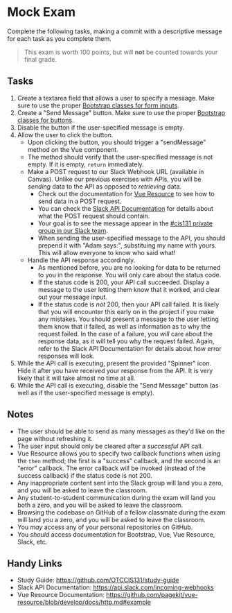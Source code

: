 # Mock Exam

Complete the following tasks, making a commit with a descriptive message for each task as you complete them.

> This exam is worth 100 points, but will **not** be counted towards your final grade.

## Tasks

1. Create a textarea field that allows a user to specify a message. Make sure to use the proper [Bootstrap classes for form inputs](https://getbootstrap.com/docs/3.3/css/#forms).
2. Create a "Send Message" button. Make sure to use the proper [Bootstrap classes for buttons](https://getbootstrap.com/docs/3.3/css/#buttons).
3. Disable the button if the user-specified message is empty.
4. Allow the user to click the button.
    - Upon clicking the button, you should trigger a "sendMessage" method on the Vue component.
    - The method should verify that the user-specified message is not empty. If it is empty, `return` immediately.
    - Make a POST request to our Slack Webhook URL (available in Canvas). Unlike our previous exercises with APIs, you will be *sending* data to the API as opposed to *retrieving* data.
        - Check out the documentation for [Vue Resource](https://github.com/pagekit/vue-resource/blob/develop/docs/http.md#example) to see how to send data in a POST request.
        - You can check the [Slack API Documentation](https://api.slack.com/incoming-webhooks) for details about what the POST request should contain.
        - Your goal is to see the message appear in the [#cis131 private group in our Slack team](https://otccis.slack.com/messages/G5TCCCGBT/).
        - When sending the user-specified message to the API, you should prepend it with "Adam says:", substituing my name with yours. This will allow everyone to know who said what!
    - Handle the API response accordingly.
        - As mentioned before, you are no looking for data to be returned to you in the response. You will only care about the status code.
        - If the status code is 200, your API call succeeded. Display a message to the user letting them know that it worked, and clear out your message input.
        - If the status code is *not* 200, then your API call failed. It is likely that you will encounter this early on in the project if you make any mistakes. You should present a message to the user letting them know that it failed, as well as information as to why the request failed. In the case of a failure, you *will* care about the response data, as it will tell you why the request failed. Again, refer to the Slack API Documentation for details about how error responses will look.
5. While the API call is executing, present the provided "Spinner" icon. Hide it after you have received your response from the API. It is very likely that it will take almost no time at all.
6. While the API call is executing, disable the "Send Message" button (as well as if the user-specified message is empty).

## Notes

- The user should be able to send as many messages as they'd like on the page without refreshing it.
- The user input should only be cleared after a *successful* API call.
- Vue Resource allows you to specify two callback functions when using the `then` method; the first is a "success" callback, and the second is an "error" callback. The error callback will be invoked (instead of the success callback) if the status code is not 200.
- Any inappropriate content sent into the Slack group will land you a zero, and you will be asked to leave the classroom.
- Any student-to-student communication during the exam will land you both a zero, and you will be asked to leave the classroom.
- Browsing the codebase on GitHub of a fellow classmate during the exam will land you a zero, and you will be asked to leave the classroom.
- You *may* access any of your personal repositories on GitHub.
- You *should* access documentation for Bootstrap, Vue, Vue Resource, Slack, etc.

## Handy Links

- Study Guide: https://github.com/OTCCIS131/study-guide
- Slack API Documentation: https://api.slack.com/incoming-webhooks
- Vue Resource Documentation: https://github.com/pagekit/vue-resource/blob/develop/docs/http.md#example